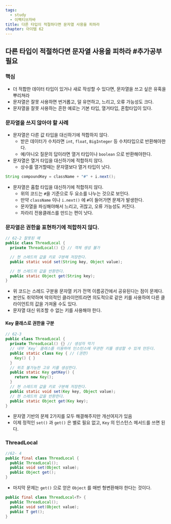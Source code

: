 ```yaml
---
tags:
  - study
  - 이펙티브자바
title: 다른 타입이 적절하다면 문자열 사용을 피하라
chapter: 아이템 62
---
```

## 다른 타입이 적절하다면 문자열 사용을 피하라 #추가공부필요 

### 핵심
- 더 적합한 데이터 타입이 있거나 새로 작성할 수 있다면, 문자열을 쓰고 싶은 유혹을 뿌리쳐라
- 문자열은 잘못 사용하면 번거롭고, 덜 유연하고, 느리고, 오류 가능성도 크다. 
- 문자열을 잘못 사용하는 흔한 예로는 기본 타입, 열거타입, 혼합타입이 있다.

### 문자열을 쓰지 않아야 할 사례
- 문자열은 다른 값 타입을 대신하기에 적합하지 않다.
	- 받은 데이터가 수치라면 `int`, `float`, `BigInteger` 등 수치타입으로 반환해아한다.
	- 예/아니오 질문의 답이라면 열거 타입이나 `boolean` 으로 반환해야한다.
- 문자열은 열거 타입을 대신하기에 적합하지 않다.
	- 상수를 열거할때는 문자열보다 열거 타입이 낫다.
```java
String compoundKey = className + "#" + i.next();
```
- 문자열은 홉합 타입을 대신하기에 적합하지 않다.
	- 위의 코드는 `#`을 기준으로 두 요소를 나누는 것으로 보인다.
	- 만약 `className` 이나 `i.next()` 에 `#`이 들어가면 문제가 발생한다.
	- 문자열을 파싱해야해서 느리고, 귀찮고, 오류 가능성도 커진다.
	- 차라리 전용클래스를 만드는 편이 낫다.
### 문자열은 권한을 표현하기에 적합하지 않다.
```java
// 62-2 잘못된 예
public class ThreadLocal {
  private ThreadLocal() {} // 객체 생성 불가

  // 현 스레드의 값을 키로 구분해 저장한다.
  public static void set(String key, Object value);

  // 현 스레드의 값을 반환한다.
  public static Object get(String key);
}
```
- 위 코드는 스레드 구분용 문자열 키가 전역 이름공간에서 공유된다는 점이 문제다.
- 본안도 취약하며 악의적인 클라이언트라면 의도적으로 같은 키를 사용하여 다른 클라이언트의 값을 가져올 수도 있다.
- 문자열 대신 위조할 수 없는 키를 사용해야 한다.
#### Key 클래스로 권한을 구분
```java
// 62-3 
public class ThreadLocal {
  private ThreadLocal() {} // 생성자 막기
  // 내부 `Key` 클래스를 이용하여 인스턴스에 무관한 키를 생성할 수 있게 만든다.
  public static class Key { // (권한)
    Key() { }
  }
  // 위조 불가능한 고유 키를 생성한다.
  public static Key getKey() {
    return new Key();
  }
  // 현 스레드의 값을 키로 구분해 저장한다.
  public static void set(Key key, Object value);
  // 현 스레드의 값을 반환한다.
  public static Object get(Key key);
}
```
- 문자열 기반의 문제 2가지를 모두 해결해주지만 개선여지가 있음
- 이제 정적인 `set()` 과 `get()` 은 별로 필요 없고, `Key` 의 인스턴스 메서드를 쓰면 된다.
### ThreadLocal
```java
//62- 4
public final class ThreadLocal {
  public ThreadLocal();
  public void set(Object value);
  public Object get();
}
```
- 마지막 문제는 `get()` 으로 얻은 `Object` 를 매번 형변환해야 한다는 것이다.
```java
public final class ThreadLocal<T> {
  public ThreadLocal();
  public void set(Object value);
  public T get();
}
```